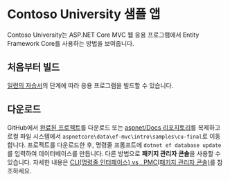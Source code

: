 # <a name="contoso-university-sample-app"></a>Contoso University 샘플 앱

Contoso University는 ASP.NET Core MVC 웹 응용 프로그램에서 Entity Framework Core를 사용하는 방법을 보여줍니다.

## <a name="build-it-from-scratch"></a>처음부터 빌드

[일련의 자습서](https://docs.microsoft.com/aspnet/core/data/ef-mvc/intro)의 단계에 따라 응용 프로그램을 빌드할 수 있습니다.

## <a name="download-it"></a>다운로드

GitHub에서 [완료된 프로젝트](https://github.com/aspnet/Docs/tree/master/aspnetcore/data/ef-mvc/intro/samples/cu-final)를 다운로드 또는 [aspnet/Docs 리포지토리](https://github.com/aspnet/Docs)를 복제하고 로컬 파일 시스템에서 `aspnetcore\data\ef-mvc\intro\samples\cu-final`로 이동합니다.  프로젝트를 다운로드한 후, 명령줄 프롬프트에 `dotnet ef database update`를 입력하여 데이터베이스를 만듭니다. 다른 방법으로 **패키지 관리자 콘솔**을 사용할 수 있습니다. 자세한 내용은 [CLI(명령줄 인터페이스) vs . PMC(패키지 관리자 콘솔)](https://docs.microsoft.com/aspnet/core/data/ef-mvc/migrations#command-line-interface-cli-vs-package-manager-console-pmc)를 참조하세요.

